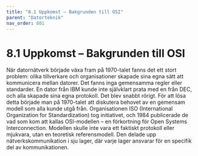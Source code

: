 ```yaml
---
title: "8.1 Uppkomst – Bakgrunden till OSI"
parent: "Datorteknik"
nav_order: 801
---
```


# 8.1 Uppkomst – Bakgrunden till OSI

När datornätverk började växa fram på 1970-talet fanns det ett stort problem: olika tillverkare och organisationer skapade sina egna sätt att kommunicera mellan datorer. Det fanns inga gemensamma regler eller standarder. En dator från IBM kunde inte självklart prata med en från DEC, och alla skapade sina egna protokoll. Det blev snabbt rörigt.
För att lösa detta började man på 1970-talet att diskutera behovet av en gemensam modell som alla kunde utgå från. Organisationen ISO (International Organization for Standardization) tog initiativet, och 1984 publicerade de vad som kom att kallas OSI-modellen – en förkortning för Open Systems Interconnection. Modellen skulle inte vara ett faktiskt protokoll eller mjukvara, utan en teoretisk referensmodell. Den delade upp nätverkskommunikation i sju lager, där varje lager ansvarar för en specifik del av kommunikationen.